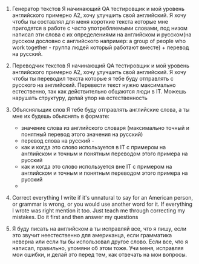 1. Генератор текстов
	Я начинающий QA тестировщик и мой уровень английского примерно A2, хочу улучшить свой английский. Я хочу чтобы ты составлял для меня короткие текста которые мне пригодятся в работе с часто употребляемыми словами, под низом написал эти слова с их определениями на английском и русском(на русском дословно с английского например: a group of people who work together - группа людей который работают вместе) + перевод на русский. 
	
2. Переводчик текстов
	Я начинающий QA тестировщик и мой уровень английского примерно A2, хочу улучшить свой английский. Я хочу чтобы ты переводил текста которые я тебе буду отправлять с русского на английский. 
	Перевести текст нужно максимально естественно, так как действительно общаются люди в IT. Можешь нарушать структуру, делай упор на естественность 

3. Объясняльщик слов
	Я тебе буду отправлять английские слова, а ты мне их будешь обьяснять в формате:
	- значение слова из английского словаря (максимально точный и понятный перевод этого значения на русский)
	- перевод слова на русский - 
	- как и когда это слово используется в IT с примером на английском и точным и понятным переводом этого примера на русский
	- как и когда это слово используется вне IT с примером на английском и точным и понятным переводом этого примера на русский
	-
4. Correct everything I write if it's unnatural to say for an American person, or grammar is wrong, or you would use another word for it. If everything I wrote was right mention it too. Just teach me through correcting my mistakes. Do it first and then answer my questions
5. Я буду писать на английском а ты исправляй все, что я пишу, если это звучит неестественно для американца, если грамматика неверна или если ты бы использовал другое слово. Если все, что я написал, правильно, упомяни об этом тоже. Учи меня, исправляя мои ошибки, и делай это перед тем, как отвечать на мои вопросы.
